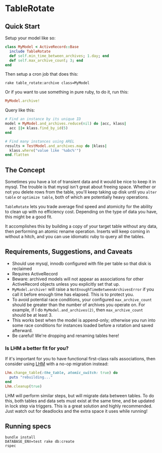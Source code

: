# TableRotate

## Quick Start

Setup your model like so:

```ruby
class MyModel < ActiveRecord::Base
  include TableRotate
  def self.min_time_between_archives; 1.day; end
  def self.max_archive_count; 3; end
end
```

Then setup a cron job that does this:

    rake table_rotate:archive class=MyModel

Or if you want to use something in pure ruby, to do it, run this:

```ruby
MyModel.archive!
```

Query like this:

```ruby
# Find an instance by its unique ID
model = MyModel.and_archives.reduce(nil) do |acc, klass|
  acc ||= klass.find_by_id(5)
end

# Find many instances using AREL
results = TestModel.and_archives.map do |klass|
  klass.where("value like '%abc%'")
end.flatten
```

## The Concept

Sometimes you have a lot of transient data and it would be nice to keep it in
mysql. The trouble is that mysql isn't great about freeing space. Whether or
not you delete rows from the table, you'll keep taking up disk until you
`alter table` or `optimize table`, both of which are potentially heavy
operations.

`TableRotate` lets you trade average find speed and atomicity for the ability
to clean up with no efficiency cost. Depending on the type of data you have,
this might be a good fit.

It accomplishes this by building a copy of your target table without any data,
then performing an atomic rename operation. Inserts will keep coming in without
a hitch, and you can use idiomatic ruby to query all the tables.

## Requirements, Suggestions, and Caveats

- Should use mysql, innodb configured with file per table so that disk is
  reclaimed
- Requires ActiveRecord
- Beware: archived models will not appear as associations for other
  ActiveRecord objects unless you explicitly set that up.
- `MyModel.archive!` will raise a `NotEnoughTimeBetweenArchivesError` if you
  call it before enough time has elapsed. This is to protect you.
- To avoid potential race conditions, your configured `max_archive_count`
  should be greater than the number of archives you operate on. For example, if
  I do `MyModel.and_archives(2)`, then `max_archive_count` should be at least 3.
- This works best when the model is append-only; otherwise you run into some
  race conditions for instances loaded before a rotation and saved afterward.
- Be careful! We're dropping and renaming tables here!

### Is LHM a better fit for you?

If it's important for you to have functional first-class rails associations,
then consider using [LHM](https://github.com/soundcloud/lhm) with a no-op
migration instead:

```ruby
Lhm.change_table(:the_table, atomic_switch: true) do
  puts "rebuilding..."
end
Lhm.cleanup(true)
```

LHM will perform similar steps, but will migrate data between tables. To do
this, both tables and data sets must exist at the same time, and be updated in
lock step via triggers. This is a great solution and highly recommended. Just
watch out for deadlocks and the extra space it uses while running!

## Running specs

    bundle install
    DATABASE_ENV=test rake db:create
    rspec

